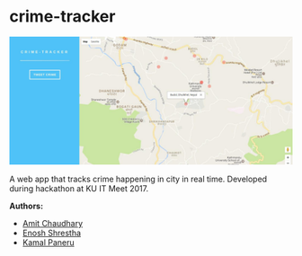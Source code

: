 # crime-tracker

![Screenshot](Screenshot.jpg?raw=true)

A web app that tracks crime happening in city in real time. Developed during hackathon at KU IT Meet 2017.

**Authors:**
- [Amit Chaudhary](https://github.com/studenton)
- [Enosh Shrestha](https://github.com/eroj333)
- [Kamal Paneru](https://github.com/Kamalpaneru)